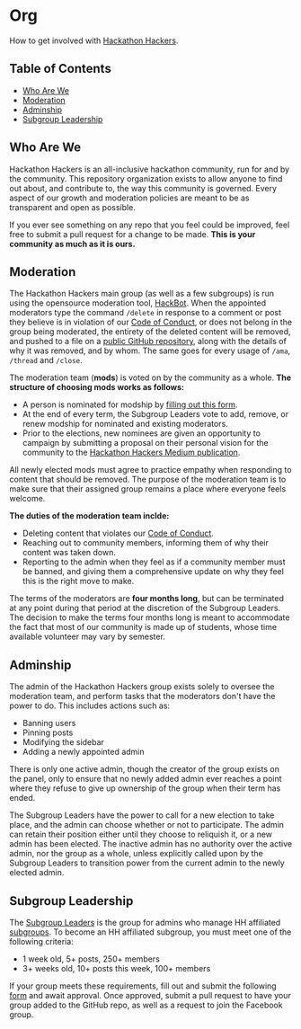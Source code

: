 # Org
How to get involved with [Hackathon Hackers](https://facebook.com/groups/hackathonhackers).

Table of Contents
----
- [Who Are We](https://github.com/HackathonHackers/org#who-are-we)
- [Moderation](https://github.com/HackathonHackers/org#moderation)
- [Adminship](https://github.com/HackathonHackers/org#adminship)
- [Subgroup Leadership](https://github.com/HackathonHackers/org#subgroup-leadership)

Who Are We
----
Hackathon Hackers is an all-inclusive hackathon community, run for and by the community. This repository organization exists to allow anyone to find out about, and contribute to, the way this community is governed. Every aspect of our growth and moderation  policies are meant to be as transparent and open as possible.

If you ever see something on any repo that you feel could be improved, feel free to submit a pull request for a change to be made. **This is your community as much as it is ours.**

Moderation
----
The Hackathon Hackers main group (as well as a few subgroups) is run using the opensource moderation tool, [HackBot](https://github.com/HackathonHackers/hackbot). When the appointed moderators type the command `/delete` in response to a comment or post they believe is in violation of our [Code of Conduct](https://github.com/HackathonHackers/code-of-conduct), or does not belong in the group being moderated, the entirety of the deleted content will be removed, and pushed to a file on a [public GitHub repository](https://github.com/HackathonHackers/moderation), along with the details of why it was removed, and by whom. The same goes for every usage of `/ama`, `/thread` and `/close`.

The moderation team (**mods**) is voted on by the community as a whole. **The structure of choosing mods works as follows:**
- A person is nominated for modship by [filling out this form](http://goo.gl/forms/Xgbztid81U).
- At the end of every term, the Subgroup Leaders vote to add, remove, or renew modship for nominated and existing moderators.
- Prior to the elections, new nominees are given an opportunity to campaign by submitting a proposal on their personal vision for the community to the [Hackathon Hackers Medium publication](https://medium.com/hackathon-hackers/).

All newly elected mods must agree to practice empathy when responding to content that should be removed. The purpose of the moderation team is to make sure that their assigned group remains a place where everyone feels welcome.

**The duties of the moderation team inclde:**
- Deleting content that violates our [Code of Conduct](https://github.com/HackathonHackers/code-of-conduct).
- Reaching out to community members, informing them of why their content was taken down.
- Reporting to the admin when they feel as if a community member must be banned, and giving them a comprehensive update on why they feel this is the right move to make.

The terms of the moderators are **four months long**, but can be terminated at any point during that period at the discretion of the Subgroup Leaders. The decision to make the terms four months long is meant to accommodate the fact that most of our community is made up of students, whose time available volunteer may vary by semester.

Adminship
----
The admin of the Hackathon Hackers group exists solely to oversee the moderation team, and perform tasks that the moderators don't have the power to do. This includes actions such as:
- Banning users
- Pinning posts
- Modifying the sidebar
- Adding a newly appointed admin

There is only one active admin, though the creator of the group exists on the panel, only to ensure that no newly added admin ever reaches a point where they refuse to give up ownership of the group when their term has ended.

The Subgroup Leaders have the power to call for a new election to take place, and the admin can choose whether or not to participate. The admin can retain their position either until they choose to reliquish it, or a new admin has been elected. The inactive admin has no authority over the active admin, nor the group as a whole, unless explicitly called upon by the Subgroup Leaders to transition power from the current admin to the newly elected admin.

Subgroup Leadership
----
The [Subgroup Leaders](https://www.facebook.com/groups/hhleadership/) is the group for admins who manage HH affiliated [subgroups](https://github.com/HackathonHackers/groups). To become an HH affiliated subgroup, you must meet one of the following criteria:
- 1 week old, 5+ posts, 250+ members
- 3+ weeks old, 10+ posts this week, 100+ members

If your group meets these requirements, fill out and submit the following [form](https://docs.google.com/forms/d/1D-Y770lR3GTMWY3musJQounsQ956Ex09G95SIFaY6XM/viewform) and await approval. Once approved, submit a pull request to have your group added to the GitHub repo, as well as a request to join the Facebook group.

